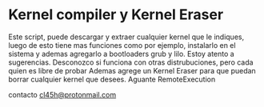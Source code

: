 # Kernel compiler y Kernel Eraser
Este script, puede descargar y extraer cualquier kernel  que le indiques, luego de esto tiene mas funciones como por ejemplo, instalarlo en el sistema y ademas agregarlo a bootloaders grub y lilo.
Estoy atento a sugerencias. 
Desconozco si funciona con otras distrubuciones, pero cada quien es libre de probar
Ademas agrege un Kernel Eraser para que puedan borrar cualquier kernel que desees.
Aguante RemoteExecution

contacto cl45h@protonmail.com
